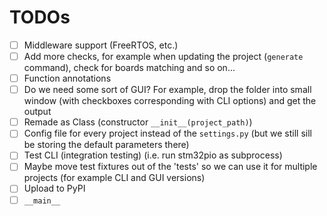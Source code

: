 # TODOs
 - [ ] Middleware support (FreeRTOS, etc.)
 - [ ] Add more checks, for example when updating the project (`generate` command), check for boards matching and so on...
 - [ ] Function annotations
 - [ ] Do we need some sort of GUI? For example, drop the folder into small window (with checkboxes corresponding with CLI options) and get the output
 - [ ] Remade as Class (constructor `__init__(project_path)`)
 - [ ] Config file for every project instead of the `settings.py` (but we still sill be storing the default parameters there)
 - [ ] Test CLI (integration testing) (i.e. run stm32pio as subprocess)
 - [ ] Maybe move test fixtures out of the 'tests' so we can use it for multiple projects (for example CLI and GUI versions)
 - [ ] Upload to PyPI
 - [ ] `__main__`
